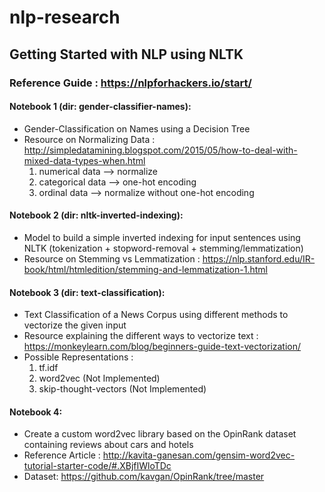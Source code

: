 # nlp-research
## Getting Started with NLP using NLTK

### Reference Guide : https://nlpforhackers.io/start/

#### Notebook 1 (dir: gender-classifier-names):
- Gender-Classification on Names using a Decision Tree
- Resource on Normalizing Data : http://simpledatamining.blogspot.com/2015/05/how-to-deal-with-mixed-data-types-when.html
  1. numerical data   --> normalize
  2. categorical data --> one-hot encoding
  3. ordinal data     --> normalize without one-hot encoding

#### Notebook 2 (dir: nltk-inverted-indexing):
- Model to build a simple inverted indexing for input sentences using NLTK (tokenization + stopword-removal + stemming/lemmatization)
- Resource on Stemming vs Lemmatization : https://nlp.stanford.edu/IR-book/html/htmledition/stemming-and-lemmatization-1.html

#### Notebook 3 (dir: text-classification):
- Text Classification of a News Corpus using different methods to vectorize the given input
- Resource explaining the different ways to vectorize text : https://monkeylearn.com/blog/beginners-guide-text-vectorization/
- Possible Representations :  
  1. tf.idf
  2. word2vec (Not Implemented)
  3. skip-thought-vectors (Not Implemented)

#### Notebook 4:
- Create a custom word2vec library based on the OpinRank dataset containing reviews about cars and hotels 
- Reference Article : http://kavita-ganesan.com/gensim-word2vec-tutorial-starter-code/#.XBjfIWloTDc
- Dataset: https://github.com/kavgan/OpinRank/tree/master